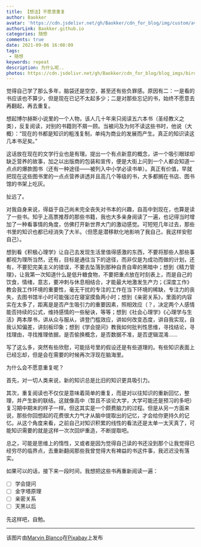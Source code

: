 ```yaml
---
title: 【想法】不愿意重复
author: Baokker
avatar: 'https://cdn.jsdelivr.net/gh/Baokker/cdn_for_blog/img/custom/avatar.jpg'
authorLink: Baokker.github.io
categories: 随想
comments: true
date: 2021-09-06 16:08:09
tags:
 - 随想
keywords: repeat
description: 为什么呢..
photos: https://cdn.jsdelivr.net/gh/Baokker/cdn_for_blog/blog_imgs/bird-6577119_1920.jpg
---
```


觉得自己学了那么多年，脑袋还是空空，甚至还有些负罪感。原因有二：一是看的书应该也不算少，但是现在已记不太起多少；二是对那些忘记的书，始终不愿意去再翻起，再去重复。

想起博尔赫斯小说里的一个人物，该人几十年来只阅读五六本书（圣经教义之类），反复阅读，对别的书籍则不屑一顾。当被问及为何不读这些书时，他说（大概）：“现在的书都是知识的粗浅复制，单纯为商业的发展而产生。真正的知识读这几本书足矣。”

这话放在现在的文学行业也是有理。提出一个有点新意的概念，讲一个吸引眼球却缺乏营养的故事，加之以出版商的包装和宣传，便是大街上问到一个人都会知道一点点的爆款图书（还有一种途径——被列入中小学必读书单）。真正有价值，早就把现在这些图书里的一点点营养讲透并且高几个等级的书，大多都搁在书店、图书馆的书架上吃灰。

扯远了。

对我自身来说，得益于自己尚未完全丧失对书本的兴趣，自高中到现在，也算是读了一些书。知乎上高票推荐的那些书籍，我也大多亲身阅读了一遍，也记得当时增加了一种看事情的角度，仿佛打开新世界大门的激动感觉。可短短几年过去，那些书里的知识也都已经消失了大半。（但愿是潜移默化地影响了我自己，我这样安慰自己）。

想到看《积极心理学》让自己去发现生活里值得感激的东西，不要将那些人那些事都视为理所当然，还有，目标是通往当下的途径，而非仅是为成功而做的计划，还有，不要犯完美主义的错误，不要去坠落到那种自责自卑的黑暗中；想到《精力管理》，让我第一次知道什么是低升糖食物，不要把重点放在时刻表上，而是自己的饮食，情绪，意志，要冲刺与休息相结合，才能最大地激发生产力；《深度工作》教会我工作环境的重要性，毫无干扰的专注的工作在当下环境的稀缺，专注力的丧失，去图书馆半小时可能强过在寝室摸鱼两小时；想到《亲密关系》，里面的内容实在太多了，距离是是否产生吸引力的重要因素，照相效应（？，决定两个人感情能否持续的公式，维持感情的一些秘诀，等等；想到《社会心理学》《心理学与生活》两本厚书，讲从众与服从，讲登门槛效应，讲如何改变态度，讲自我实现，自我认知偏差，讲刻板印象；想到《学会提问》教我如何批判性思维，寻找结论，寻找理由，寻找推理依据，是否偷换概念，是否数据不准，是否逻辑混淆……

写了这么多，突然有些欣慰，可能括号里的假设还是有些道理的。有些知识表面上已经忘却，但是会在需要的时候再次浮现在脑海里。

为什么会不愿意重复呢？

首先，对一切人类来说，新的知识总是比旧的知识更具吸引力。

其次，重复阅读也不仅仅是意味着简单的重复，而是对以往知识的重新回忆，整理，并产生新的联结。这就像高中（暂且不谈论大学，大学可能还是预习的多吧）复习期中期末的样子一样。但这其实是一个颇费脑力的过程。但是从另一方面来说，那些你回想起的花费很大力气才从脑中提取出的记忆，才会给你更持久的记忆。从这个角度来看，之前自己对知识积累的线性的看法还是太单一太天真了，可能知识需要的就是这样一次次回炉重造，不断提取吧。

总之，可能是思维上的惰性，又或者是因为觉得自己读的书还没到那个让我觉得已经穷尽的临界点，去重新翻阅那些我曾觉得大有裨益的书这件事，我迟迟没有落实。

如果可以的话，接下来一段时间，我想把这些书再重新阅读一遍：

- [ ] 学会提问
- [ ] 金字塔原理
- [ ] 亲密关系
- [ ] 天黑以后

先这样吧，自勉。

---

该图片由<a href="https://pixabay.com/zh/users/marvinbla-19861252/?utm_source=link-attribution&amp;utm_medium=referral&amp;utm_campaign=image&amp;utm_content=6577119">Marvin Blanco</a>在<a href="https://pixabay.com/zh/?utm_source=link-attribution&amp;utm_medium=referral&amp;utm_campaign=image&amp;utm_content=6577119">Pixabay</a>上发布